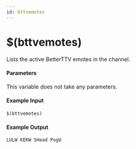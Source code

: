 ```yaml
---
id: bttvemotes
---
```


# $(bttvemotes)

Lists the active BetterTTV emotes in the channel.

#### Parameters

This variable does not take any parameters.

#### Example Input

```
$(bttvemotes)
```

#### Example Output

```
LULW KEKW 5Head PogU
```
